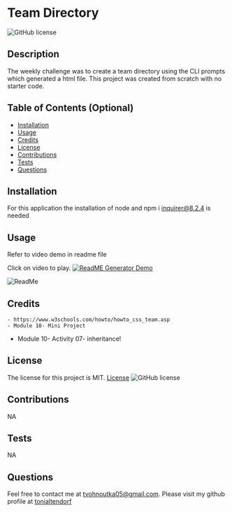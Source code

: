 # Team Directory
  ![GitHub license](https://img.shields.io/badge/license-MIT-blueviolet.svg)

  ## Description

  The weekly challenge was to create a team directory using the CLI prompts which generated a html file. This project was created from scratch with no starter code.

  ## Table of Contents (Optional)
    
  - [Installation](#Installation)
  - [Usage](#Usage)
  - [Credits](#Credits)
  - [License](#license)
  - [Contributions](#Contributions)
  - [Tests](#Tests)
  - [Questions](#Questions)
  
  ## Installation
  For this application the installation of node and npm i inquirer@8.2.4 is needed
  
  ## Usage
  Refer to video demo in readme file
  
  Click on video to play.
[![ReadME Generator Demo](https://img.youtube.com/vi/Gt3naRDuhZk/0.jpg)](https://www.youtube.com/watch?v=Gt3naRDuhZk)

![ReadMe](https://user-images.githubusercontent.com/117392154/218803557-d42bf6f9-6946-4e4d-9026-35643ca2801b.png)

  
  ## Credits
	- https://www.w3schools.com/howto/howto_css_team.asp
	- Module 10- Mini Project
  - Module 10- Activity 07- inheritance!


  
  ## License
  The license for this project is MIT.
  [License](#license)
  ![GitHub license](https://img.shields.io/badge/license-MIT-blueviolet.svg)
  
  ## Contributions
NA
  
  ## Tests
NA

  ## Questions
  Feel free to contact me at tvohnoutka05@gmail.com.
  Please visit my github profile at [tonialtendorf](https://github.com/tonialtendorf/)
